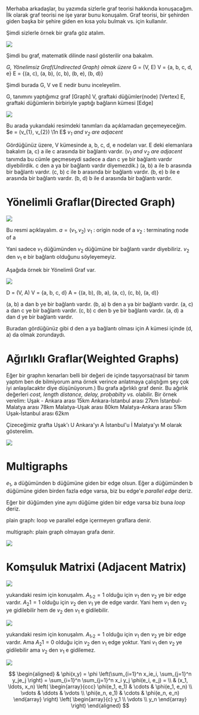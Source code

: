 Merhaba arkadaşlar, bu yazımda sizlerle graf teorisi hakkında konuşacağım.
İlk olarak graf teorisi ne işe yarar bunu konuşalım. Graf teorisi, bir şehirden giden başka bir şehire
giden en kısa yolu bulmak vs. için kullanılır.

Şimdi sizlerle örnek bir grafa göz atalım.

![](../resimler/cizge_kuramina_giris/1.jpeg)

Şimdi bu graf, matematik dilinde nasıl gösterilir ona bakalım.

*G, Yönelimsiz Graf(Undirected Graph) olmak üzere*
G = (V, E)
V = {a, b, c, d, e}
E = {(a, c), (a, b), (c, b), (b, e), (b, d)}

Şimdi burada G, V ve E nedir bunu inceleyelim.

G, tanımını yaptığımız graf [Graph]
V, graftaki düğümler(node) [Vertex]
E, graftaki düğümlerin birbiriyle yaptığı bağların kümesi [Edge]

![](../resimler/cizge_kuramina_giris/2.jpeg)

Bu arada yukarıdaki resimdeki tanımları da açıklamadan geçemeyeceğim.
$e = (v_{1}, v_{2}) \1n E$
*$v_{1}$ and $v_{2}$ are adjacent*

Gördüğünüz üzere, V kümesinde a, b, c, d, e nodeları var. E deki elemanlara bakalım
(a, c) a ile c arasında bir bağlantı vardır. (*$v_{1}$ and $v_{2}$ are adjacent* tanımda bu cümle geçmeseydi sadece a dan c ye bir bağlantı vardır diyebilirdik. c den a ya bir bağlantı vardır diyemezdik.)
(a, b) a ile b arasında bir bağlantı vardır.
(c, b) c ile b arasında bir bağlantı vardır.
(b, e) b ile e arasında bir bağlantı vardır.
(b, d) b ile d arasında bir bağlantı vardır.

# Yönelimli Graflar(Directed Graph)

![](../resimler/cizge_kuramina_giris/3.jpeg)

Bu resmi açıklayalım.
$a=(v_{1} , v_{2})$
$v_{1}$ : origin node of a
$v_{2}$ : terminating node of a

Yani sadece $v_{1}$ düğümünden $v_{2}$ düğümüne bir bağlantı vardır diyebiliriz. $v_{2}$ den $v_{1}$ e bir bağlantı olduğunu söyleyemeyiz.

Aşağıda örnek bir Yönelimli Graf var.

![](../resimler/cizge_kuramina_giris/4.jpeg)

D = (V, A)
V = {a, b, c, d}
A = {(a, b), (b, a), (a, c), (c, b), (a, d)}

(a, b) a dan b ye bir bağlantı vardır.
(b, a) b den a ya bir bağlantı vardır.
(a, c) a dan c ye bir bağlantı vardır.
(c, b) c den b ye bir bağlantı vardır.
(a, d) a dan d ye bir bağlantı vardır.

Buradan gördüğünüz gibi d den a ya bağlantı olması için A kümesi içinde (d, a) da olmak zorundaydı.

# Ağırlıklı Graflar(Weighted Graphs)

Eğer bir graphın kenarları belli bir değeri de içinde taşıyorsa(nasıl bir tanım yaptım ben de bilmiyorum ama örnek verince anlatmaya çalıştığım şey çok iyi anlaşılacaktır diye düşünüyorum.)
Bu grafa ağırlıklı graf denir. Bu ağırlık değerleri *cost, length distance, delay, probabilty vs.* olabilir. Bir örnek verelim:
Uşak - Ankara arası 15km
Ankara-İstanbul arası 27km
İstanbul-Malatya arası 78km
Malatya-Uşak arası 80km
Malatya-Ankara arası 51km
Uşak-İstanbul arası 62km

Çizeceğimiz grafta
Uşak'ı U
Ankara'yı A
İstanbul'u İ
Malatya'yı M
olarak gösterelim.

![](../resimler/cizge_kuramina_giris/5.jpeg)

# Multigraphs

$e_{1}$, a düğümünden b düğümüne giden bir edge olsun.
Eğer a düğümünden b düğümüne giden birden fazla edge varsa, biz bu edge'e *parallel edge* deriz.

Eğer bir düğümden yine aynı düğüme giden bir edge varsa biz buna *loop* deriz.

plain graph: loop ve parallel edge içermeyen graflara denir.

multigraph: plain graph olmayan grafa denir.

![](../resimler/cizge_kuramina_giris/6.jpeg)

# Komşuluk Matrixi (Adjacent Matrix)

![](../resimler/cizge_kuramina_giris/7.jpeg)

yukarıdaki resim için konuşalım.
$A_{1},_{2} = 1$
olduğu için $v_{1}$ den $v_{2}$ ye bir edge vardır. $A_{2}{1} = 1$  olduğu için $v_{2}$ den $v_{1}$ ye de edge vardır. Yani hem $v_{1}$ den $v_{2}$ ye gidilebilir hem de $v_{2}$ den $v_{1}$ e gidilebilir.

![](../resimler/cizge_kuramina_giris/8.jpeg)

yukarıdaki resim için konuşalım.
$A_{1},_{2} = 1$
olduğu için $v_{1}$ den $v_{2}$ ye bir edge vardır. Ama $A_{2}{1} = 0$  olduğu için $v_{2}$ den $v_{1}$ edge yoktur. Yani $v_{1}$ den $v_{2}$ ye gidilebilir ama $v_{2}$ den $v_{1}$ e gidilemez.

![](../resimler/cizge_kuramina_giris/9.jpeg)


$$
\begin{aligned}
  & \phi(x,y) = \phi \left(\sum_{i=1}^n x_ie_i, \sum_{j=1}^n y_je_j \right)
  = \sum_{i=1}^n \sum_{j=1}^n x_i y_j \phi(e_i, e_j) = \\
  & (x_1, \ldots, x_n) \left( \begin{array}{ccc}
      \phi(e_1, e_1) & \cdots & \phi(e_1, e_n) \\
      \vdots & \ddots & \vdots \\
      \phi(e_n, e_1) & \cdots & \phi(e_n, e_n)
    \end{array} \right)
  \left( \begin{array}{c}
      y_1 \\
      \vdots \\
      y_n
    \end{array} \right)
\end{aligned}
$$
